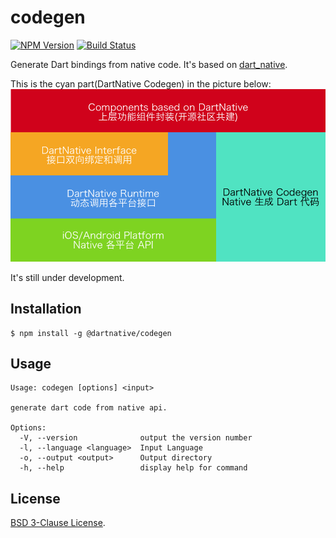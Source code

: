 # codegen

[![NPM Version][npm-image]][npm-url]
[![Build Status](https://travis-ci.org/dart-native/codegen.svg?branch=master)](https://travis-ci.org/dart-native/codegen)


Generate Dart bindings from native code. It's based on [dart_native](https://pub.dev/packages/dart_native).

This is the cyan part(DartNative Codegen) in the picture below:
![](https://github.com/dart-native/dart_native/blob/master/images/dartnative.png?raw=true)

It's still under development.

## Installation

```
$ npm install -g @dartnative/codegen
```

## Usage

```
Usage: codegen [options] <input>

generate dart code from native api.

Options:
  -V, --version              output the version number
  -l, --language <language>  Input Language
  -o, --output <output>      Output directory
  -h, --help                 display help for command
```

## License

[BSD 3-Clause License](https://github.com/dart-native/codegen/blob/master/LICENSE).


[npm-image]: https://img.shields.io/npm/v/@dartnative/codegen.svg
[npm-url]: https://npmjs.org/package/@dartnative/codegen